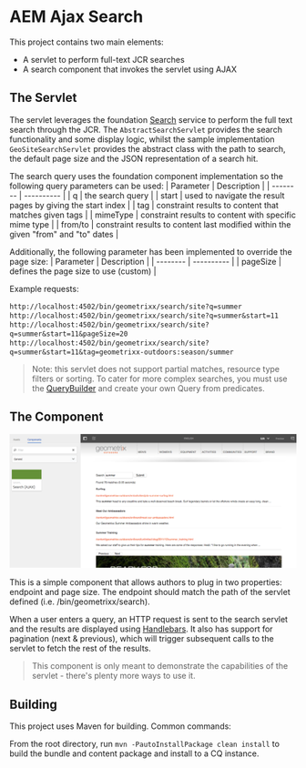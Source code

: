 # AEM Ajax Search

This project contains two main elements:
* A servlet to perform full-text JCR searches
* A search component that invokes the servlet using AJAX

## The Servlet

The servlet leverages the foundation [Search](https://docs.adobe.com/docs/en/aem/6-1/ref/javadoc/com/day/cq/wcm/foundation/Search.html) 
service to perform the full text search through the JCR. The `AbstractSearchServlet` provides the search 
functionality and some display logic, whilst the sample implementation `GeoSiteSearchServlet` provides the 
abstract class with the path to search, the default page size and the JSON representation of a search hit.

The search query uses the foundation component implementation so the following query parameters can be used:
| Parameter | Description |
| -------- | ---------- |
| q        | the search query |
| start    | used to navigate the result pages by giving the start index |
| tag      | constraint results to content that matches given tags |
| mimeType | constraint results to content with specific mime type |
| from/to  | constraint results to content last modified within the given "from" and "to" dates |

Additionally, the following parameter has been implemented to override the page size:
| Parameter | Description |
| -------- | ---------- |
| pageSize | defines the page size to use (custom) |

Example requests:
```
http://localhost:4502/bin/geometrixx/search/site?q=summer
http://localhost:4502/bin/geometrixx/search/site?q=summer&start=11
http://localhost:4502/bin/geometrixx/search/site?q=summer&start=11&pageSize=20
http://localhost:4502/bin/geometrixx/search/site?q=summer&start=11&tag=geometrixx-outdoors:season/summer
```

> Note: this servlet does not support partial matches, resource type filters or sorting. 
> To cater for more complex searches, you must use the [QueryBuilder](https://docs.adobe.com/docs/en/aem/6-1/develop/search/querybuilder-api.html) and create your own Query from predicates.

## The Component

![ajax-search-component](screenshot.png)

This is a simple component that allows authors to plug in two properties: endpoint and page size.
The endpoint should match the path of the servlet defined (i.e. /bin/geometrixx/search).

When a user enters a query, an HTTP request is sent to the search servlet and the results are displayed using [Handlebars](http://handlebarsjs.com/).
It also has support for pagination (next & previous), which will trigger subsequent calls to the servlet to fetch the rest of the results.

> This component is only meant to demonstrate the capabilities of the servlet - there's plenty more ways to use it.

## Building

This project uses Maven for building. Common commands:

From the root directory, run ``mvn -PautoInstallPackage clean install`` to build the bundle and content package and install to a CQ instance.


